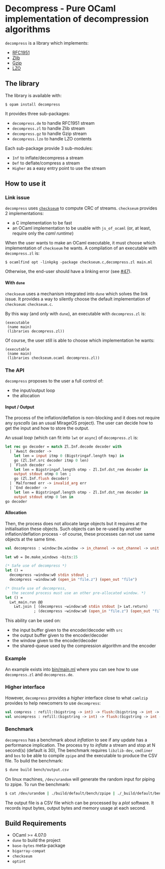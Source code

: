 # Decompress - Pure OCaml implementation of decompression algorithms

`decompress` is a library which implements:
- [RFC1951](https://tools.ietf.org/html/rfc1951)
- [Zlib](https://zlib.net/)
- [Gzip](https://tools.ietf.org/html/rfc1952)
- [LZO](https://en.wikipedia.org/wiki/Lempel%E2%80%93Ziv%E2%80%93Oberhumer)

## The library

The library is available with:
```
$ opam install decompress
```

It provides three sub-packages:
- `decompress.de` to handle RFC1951 stream
- `decompress.zl` to handle Zlib stream
- `decompress.gz` to handle Gzip stream
- `decompress.lzo` to handle LZO contents

Each sub-package provide 3 sub-modules:
- `Inf` to inflate/decompress a stream
- `Def` to deflate/compress a stream
- `Higher` as a easy entry point to use the stream

## How to use it

### Link issue

`decompress` uses [`checkseum`][checkseum] to compute CRC of streams.
`checkseum` provides 2 implementations:
- a C implementation to be fast
- an OCaml implementation to be usable with `js_of_ocaml` (or, at least, require
  only the _caml runtime_)

When the user wants to make an OCaml executable, it must choose which implementation
of `checkseum` he wants. A compilation of an executable with `decompress.zl` is:
```
$ ocamlfind opt -linkpkg -package checkseum.c,decompress.zl main.ml
```

Otherwise, the end-user should have a linking error (see
[#47](https://github.com/mirage/decompress/issues/47)).

#### With `dune`

`checkseum` uses a mechanism integrated into `dune` which solves the link issue.
It provides a way to silently choose the default implementation of `checkseum`:
`checkseum.c`.

By this way (and only with `dune`), an executable with `decompress.zl` is:
```
(executable
 (name main)
 (libraries decompress.zl))
```

Of course, the user still is able to choose which implementation he wants:
```
(executable
 (name main)
 (libraries checkseum.ocaml decompress.zl))
```

### The API

`decompress` proposes to the user a full control of:
- the input/output loop
- the allocation

#### Input / Output

The process of the inflation/deflation is non-blocking and it does not require
any _syscalls_ (as an usual MirageOS project). The user can decide how to get the
input and how to store the output.

An usual _loop_ (which can fit into `lwt` or `async`) of `decompress.zl` is:
```ocaml
let rec go decoder = match Zl.Inf.decode decoder with
  | `Await decoder ->
    let len = input itmp 0 (Bigstringaf.length tmp) in
    go (Zl.Inf.src decoder itmp 0 len)
  | `Flush decoder ->
    let len = Bigstringaf.length otmp - Zl.Inf.dst_rem decoder in
    output stdout otmp 0 len ;
    go (Zl.Inf.flush decoder)
  | `Malformed err -> invalid_arg err
  | `End decoder ->
    let len = Bigstringaf.length otmp - Zl.Inf.dst_rem decoder in
    output stdout otmp 0 len in
go decoder
```

#### Allocation

Then, the process does not allocate large objects but it requires at the
initialisation these objects. Such objects can be re-used by another
inflation/deflation process - of course, these processes can not use same
objects at the same time.

```ocaml
val decompress : window:De.window -> in_channel -> out_channel -> unit

let w0 = De.make_windows ~bits:15

(* Safe use of decompress *)
let () =
  decompress ~window:w0 stdin stdout ;
  decompress ~window:w0 (open_in "file.z") (open_out "file")

(* Unsafe use of decompress,
   the second process must use an other pre-allocated window. *)
let () =
  Lwt_main.run @@
    Lwt.join [ (decompress ~window:w0 stdin stdout |> Lwt.return)
             ; (decompress ~window:w0 (open_in "file.z") (open_out "file") |> Lwt.return) ]
```

This ability can be used on:
- the input buffer given to the encoder/decoder with `src`
- the output buffer given to the encoder/decoder
- the window given to the encoder/decoder
- the shared-queue used by the compression algorithm and the encoder

### Example

An example exists into [bin/main.ml][main.ml] where you can see how to use
`decompress.zl` and `decompress.de`.

### Higher interface

However, `decompress` provides a _higher_ interface close to what `camlzip` provides
to help newcomers to use `decompress`:
```ocaml
val compress : refill:(bigstring -> int) -> flush:(bigstring -> int -> unit) -> unit
val uncompress : refill:(bigstring -> int) -> flush:(bigstring -> int -> unit) -> unit
```

### Benchmark

`decompress` has a benchmark about _inflation_ to see if any update has a performance
implication. The process try to _inflate_ a stream and stop at N second(s) (default is 30),
The benchmark requires `libzlib-dev`, `cmdliner` and `bos` to be able to compile `zpipe`
and the executable to produce the CSV file. To build the benchmark:

```sh
$ dune build bench/output.csv
```

On linux machines, `/dev/urandom` will generate the random input for piping to zpipe. To 
run the benchmark:
```sh
$ cat /dev/urandom | ./build/default/bench/zpipe | ./_build/default/bench/bench.exe
```

The output file is a CSV file which can be processed by a _plot_ software. It records
input bytes, output bytes and memory usage at each second.

## Build Requirements

 * OCaml >= 4.07.0
 * `dune` to build the project
 * `base-bytes` meta-package
 * `bigarray-compat`
 * `checkseum`
 * `optint`

[checkseum]: https://github.com/mirage/checkseum
[main.ml]: https://github.com/mirage/decompress/blob/master/bin/pipe.ml
